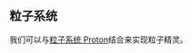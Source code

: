 ## 粒子系统

我们可以与[粒子系统 Proton](https://github.com/a-jie/Proton)结合来实现粒子精灵。

<div id="particle" class="sprite-container"></div>

<!-- demo: particle -->


<script src="https://s4.ssl.qhres.com/!f7da5437/proton.js"></script>
<script src="https://s1.ssl.qhres.com/!07aa16c1/sprite-extend-proton.js"></script>
<script src="/js/guide/particle.js"></script>
